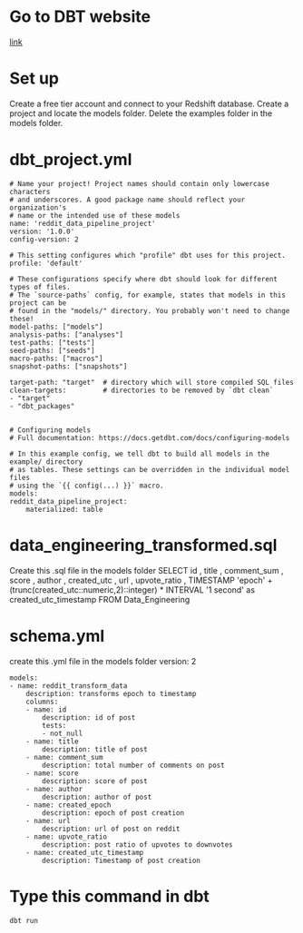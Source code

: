 
# Go to DBT website
[link](https://www.getdbt.com/)

# Set up
Create a free tier account and connect to your Redshift database. 
Create a project and locate the models folder. Delete the examples folder in the models folder.


# dbt_project.yml
    # Name your project! Project names should contain only lowercase characters
    # and underscores. A good package name should reflect your organization's
    # name or the intended use of these models
    name: 'reddit_data_pipeline_project'
    version: '1.0.0'
    config-version: 2

    # This setting configures which "profile" dbt uses for this project.
    profile: 'default'

    # These configurations specify where dbt should look for different types of files.
    # The `source-paths` config, for example, states that models in this project can be
    # found in the "models/" directory. You probably won't need to change these!
    model-paths: ["models"]
    analysis-paths: ["analyses"]
    test-paths: ["tests"]
    seed-paths: ["seeds"]
    macro-paths: ["macros"]
    snapshot-paths: ["snapshots"]

    target-path: "target"  # directory which will store compiled SQL files
    clean-targets:         # directories to be removed by `dbt clean`
    - "target"
    - "dbt_packages"


    # Configuring models
    # Full documentation: https://docs.getdbt.com/docs/configuring-models

    # In this example config, we tell dbt to build all models in the example/ directory
    # as tables. These settings can be overridden in the individual model files
    # using the `{{ config(...) }}` macro.
    models:
    reddit_data_pipeline_project:
        materialized: table

# data_engineering_transformed.sql
Create this .sql file in the models folder
    SELECT 
    id
    , title
    , comment_sum
    , score
    , author
    , created_utc
    , url
    , upvote_ratio
    , TIMESTAMP 'epoch' + (trunc(created_utc::numeric,2)::integer) * INTERVAL '1 second' as created_utc_timestamp
    FROM Data_Engineering

# schema.yml
create this .yml file in the models folder
    version: 2

    models:
    - name: reddit_transform_data
        description: transforms epoch to timestamp
        columns:
        - name: id
            description: id of post
            tests:
            - not_null
        - name: title
            description: title of post
        - name: comment_sum
            description: total number of comments on post
        - name: score
            description: score of post
        - name: author
            description: author of post
        - name: created_epoch
            description: epoch of post creation
        - name: url
            description: url of post on reddit
        - name: upvote_ratio
            description: post ratio of upvotes to downvotes
        - name: created_utc_timestamp
            description: Timestamp of post creation

# Type this command in dbt
    dbt run